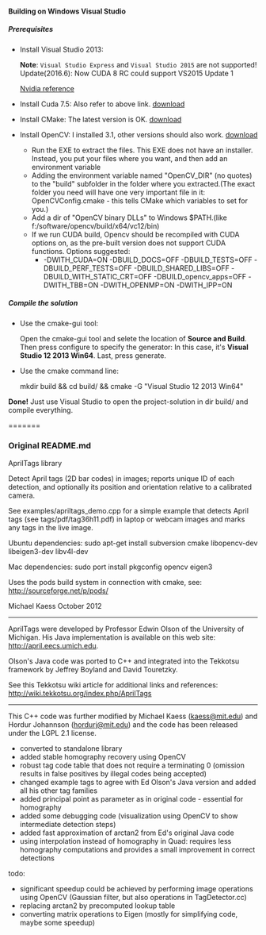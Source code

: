 #### Building on Windows Visual Studio
##### Prerequisites
* Install Visual Studio 2013:
  
  **Note**: `Visual Studio Express` and `Visual Studio 2015` are not supported! 
  Update(2016.6): Now CUDA 8 RC could support VS2015 Update 1

  [Nvidia reference](http://docs.nvidia.com/cuda/cuda-getting-started-guide-for-microsoft-windows/index.html#axzz44vwAc5Qx)

* Install Cuda 7.5:
  Also refer to above link. [download](https://developer.nvidia.com/cuda-downloads)

* Install CMake:
  The latest version is OK. [download](https://cmake.org/) 

* Install OpenCV:
  I installed 3.1, other versions should also work. [download](http://opencv.org/)
  * Run the EXE to extract the files. This EXE does not have an installer. Instead, you put your files where you want, and then add an environment variable
  * Adding the environment variable named "OpenCV_DIR" (no quotes) to the "build" subfolder in the folder where you extracted.(The exact folder you need will have one very important file in it: OpenCVConfig.cmake - this tells CMake which variables to set for you.)
  * Add a dir of "OpenCV binary DLLs" to Windows $PATH.(like f:/software/opencv/build/x64/vc12/bin)
  * If we run CUDA build, Opencv should be recompiled with CUDA options on, as the pre-built version does not support CUDA functions. Options suggested:
    * -DWITH_CUDA=ON -DBUILD_DOCS=OFF -DBUILD_TESTS=OFF -DBUILD_PERF_TESTS=OFF -DBUILD_SHARED_LIBS=OFF -DBUILD_WITH_STATIC_CRT=OFF -DBUILD_opencv_apps=OFF -DWITH_TBB=ON -DWITH_OPENMP=ON -DWITH_IPP=ON

##### Compile the solution
* Use the cmake-gui tool:

  Open the cmake-gui tool and selete the location of **Source and Build**.
  Then press configure to specify the generator: In this case, it's **Visual Studio 12 2013 Win64**.
  Last, press generate.

* Use the cmake command line:

  mkdir build && cd build/ && cmake -G "Visual Studio 12 2013 Win64"

**Done!** Just use Visual Studio to open the project-solution in dir build/ and compile everything.

=======
### Original README.md 

AprilTags library

Detect April tags (2D bar codes) in images; reports unique ID of each
detection, and optionally its position and orientation relative to a
calibrated camera.

See examples/apriltags_demo.cpp for a simple example that detects
April tags (see tags/pdf/tag36h11.pdf) in laptop or webcam images and
marks any tags in the live image.

Ubuntu dependencies:
sudo apt-get install subversion cmake libopencv-dev libeigen3-dev libv4l-dev

Mac dependencies:
sudo port install pkgconfig opencv eigen3

Uses the pods build system in connection with cmake, see:
http://sourceforge.net/p/pods/

Michael Kaess
October 2012

----------------------------

AprilTags were developed by Professor Edwin Olson of the University of
Michigan.  His Java implementation is available on this web site:
  http://april.eecs.umich.edu.

Olson's Java code was ported to C++ and integrated into the Tekkotsu
framework by Jeffrey Boyland and David Touretzky.

See this Tekkotsu wiki article for additional links and references:
  http://wiki.tekkotsu.org/index.php/AprilTags

----------------------------

This C++ code was further modified by
Michael Kaess (kaess@mit.edu) and Hordur Johannson (hordurj@mit.edu)
and the code has been released under the LGPL 2.1 license.

- converted to standalone library
- added stable homography recovery using OpenCV
- robust tag code table that does not require a terminating 0
  (omission results in false positives by illegal codes being accepted)
- changed example tags to agree with Ed Olson's Java version and added
  all his other tag families
- added principal point as parameter as in original code - essential
  for homography
- added some debugging code (visualization using OpenCV to show
  intermediate detection steps)
- added fast approximation of arctan2 from Ed's original Java code
- using interpolation instead of homography in Quad: requires less
  homography computations and provides a small improvement in correct
  detections

todo:
- significant speedup could be achieved by performing image operations
  using OpenCV (Gaussian filter, but also operations in
  TagDetector.cc)
- replacing arctan2 by precomputed lookup table
- converting matrix operations to Eigen (mostly for simplifying code,
  maybe some speedup)

